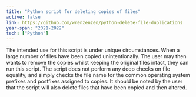 ```yaml
---
title: "Python script for deleting copies of files"
active: false 
link: https://github.com/wrenzenzen/python-delete-file-duplications
year-span: "2021-2022"
tech: ["Python"]
---
```


The intended use for this script is under unique circumstances. When a large number of files have been copied unintentionally. The user may then wants to remove the copies whilst keeping the original files intact, they can run this script. The script does not perform any deep checks on file equality, and simply checks the file name for the common operating system prefixes and postfixes assigned to copies. It should be noted by the user that the script will also delete files that have been copied and then altered.